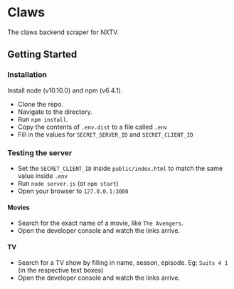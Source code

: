 # Claws

The claws backend scraper for NXTV.

## Getting Started

### Installation

Install node (v10.10.0) and npm (v6.4.1).
- Clone the repo.
- Navigate to the directory.
- Run `npm install`.
- Copy the contents of `.env.dist` to a file called `.env`
- Fill in the values for `SECRET_SERVER_ID` and `SECRET_CLIENT_ID`

### Testing the server

- Set the `SECRET_CLIENT_ID` inside `public/index.html` to match the same value inside `.env`
- Run `node server.js` (or `npm start`)
- Open your browser to `127.0.0.1:3000`

#### Movies
- Search for the exact name of a movie, like `The Avengers`.
- Open the developer console and watch the links arrive.

#### TV
- Search for a TV show by filling in name, season, episode. Eg: `Suits 4 1` (in the respective text boxes)
- Open the developer console and watch the links arrive.


